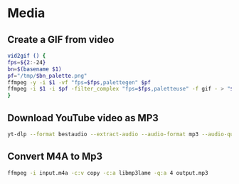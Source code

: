 # Media

## Create a GIF from video

```sh
vid2gif () {
fps=${2:-24}
bn=$(basename $1)
pf="/tmp/$bn_palette.png"
ffmpeg -y -i $1 -vf "fps=$fps,palettegen" $pf
ffmpeg -i $1 -i $pf -filter_complex "fps=$fps,paletteuse" -f gif - > "$1.gif"
}
```

## Download YouTube video as MP3

```sh
yt-dlp --format bestaudio --extract-audio --audio-format mp3 --audio-quality 320k --embed-thumbnail -o '%(title)s.%(ext)s' https://www.youtube.com/watch?v=mUQHGpxrz-8
```

## Convert M4A to Mp3

```sh
ffmpeg -i input.m4a -c:v copy -c:a libmp3lame -q:a 4 output.mp3
```